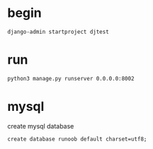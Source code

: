 # begin

```
django-admin startproject djtest
```

# run
```
python3 manage.py runserver 0.0.0.0:8002
```

# mysql
create mysql database
```
create database runoob default charset=utf8;
```


